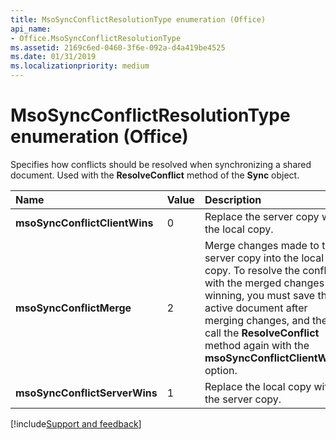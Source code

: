 ```yaml
---
title: MsoSyncConflictResolutionType enumeration (Office)
api_name:
- Office.MsoSyncConflictResolutionType
ms.assetid: 2169c6ed-0460-3f6e-092a-d4a419be4525
ms.date: 01/31/2019
ms.localizationpriority: medium
---
```



# MsoSyncConflictResolutionType enumeration (Office)

Specifies how conflicts should be resolved when synchronizing a shared document. Used with the **ResolveConflict** method of the **Sync** object.

|Name|Value|Description|
|:-----|:-----|:-----|
|**msoSyncConflictClientWins**|0|Replace the server copy with the local copy.|
|**msoSyncConflictMerge**|2|Merge changes made to the server copy into the local copy. To resolve the conflict with the merged changes winning, you must save the active document after merging changes, and then call the **ResolveConflict** method again with the **msoSyncConflictClientWins** option.|
|**msoSyncConflictServerWins**|1|Replace the local copy with the server copy.|

[!include[Support and feedback](~/includes/feedback-boilerplate.md)]